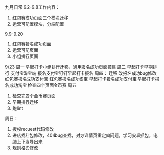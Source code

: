 九月日常
9.2-9.8工作内容：
1. 红包赛成功页面三个模块迁移
2. 运营可配置模块，分端配置

9.9-9.20
1. 红包赛报名成功页面
2. 运营可配页面
3. 小组排行页面

9/23
周一 早起打卡小组排行迁移，通用报名成功页面搭建
周二
早起打卡早期排行
支付宝淘宝端
报名支付宝钉钉早起打卡报名
周四：
迁移
改报名成功bug修改
红包赛报名成功支付宝
红包赛报名成功淘宝
早起打卡报名成功支付宝
早起打卡报名成功淘宝
检查四个页面金币赛
周五
1. 检查完四个金币赛页面
2. 早期排行迁移
3. 跑lint

周日：
1. 授权request代码修改
2. 进店找红包修改，404bug查找，对方详情页重定向问题，学习安卓抓包，电脑上下造导出来
3. 规则格式修改


